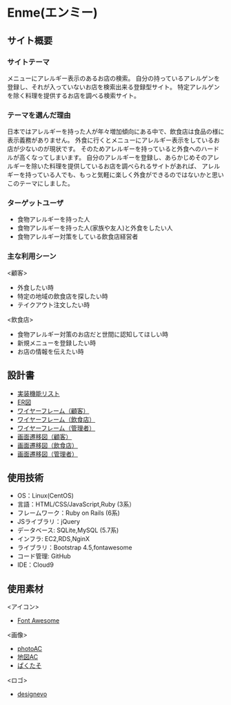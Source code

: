 # Enme(エンミー)

## サイト概要
### サイトテーマ
メニューにアレルギー表示のあるお店の検索。
自分の持っているアレルゲンを登録し、それが入っていないお店を検索出来る登録型サイト。
特定アレルゲンを除く料理を提供するお店を調べる検索サイト。

### テーマを選んだ理由
日本ではアレルギーを持った人が年々増加傾向にある中で、飲食店は食品の様に表示義務がありません。
外食に行くとメニューにアレルギー表示をしているお店が少ないのが現状です。
そのためアレルギーを持っていると外食へのハードルが高くなってしまいます。
自分のアレルギーを登録し、あらかじめそのアレルギーを除いた料理を提供しているお店を調べられるサイトがあれば、
アレルギーを持っている人でも、もっと気軽に楽しく外食ができるのではないかと思いこのテーマにしました。


### ターゲットユーザ
* 食物アレルギーを持った人
* 食物アレルギーを持った人(家族や友人)と外食をしたい人
* 食物アレルギー対策をしている飲食店経営者

### 主な利用シーン
<顧客>
* 外食したい時
* 特定の地域の飲食店を探したい時
* テイクアウト注文したい時

<飲食店>
* 食物アレルギー対策のお店だと世間に認知してほしい時
* 新規メニューを登録したい時
* お店の情報を伝えたい時

## 設計書
* [実装機能リスト](https://docs.google.com/spreadsheets/d/1c1plTJPb2j6k2-AaX04OWm5qOMwGdbi1InjZtcchCZY/edit?usp=sharing)
* [ER図](https://drive.google.com/file/d/1l4wWeK8uKg5XyzSei0RKOZZl9vmc5S4X/view?usp=sharing)
* [ワイヤーフレーム（顧客）](https://drive.google.com/file/d/1XjZy3-YeSnZpUPdGeezDAA8wyJQdkl-D/view?usp=sharing)
* [ワイヤーフレーム（飲食店）](https://drive.google.com/file/d/1Y2B72HLT7tWuwVohqeIZnzsGtAsZwPSt/view?usp=sharing)
* [ワイヤーフレーム（管理者）](https://drive.google.com/file/d/12GblAY8aK12gOjMHeyuLAgXRLNeiSmuG/view?usp=sharing)
* [画面遷移図（顧客）](https://drive.google.com/file/d/1SxFoXEd_9fRY5qqeAeO5RRIhImUCT42F/view?usp=sharing)
* [画面遷移図（飲食店）](https://drive.google.com/file/d/1DLbJOPJ8vd4NdzKVqFov52wyn98t_BVt/view?usp=sharing)
* [画面遷移図（管理者）](https://drive.google.com/file/d/19jVMCgMGP26t14XfKvofCtPdB7aqn38E/view?usp=sharing)


## 使用技術
- OS：Linux(CentOS)
- 言語：HTML/CSS/JavaScript,Ruby (3系）
- フレームワーク：Ruby on Rails (6系)
- JSライブラリ：jQuery
- データベース: SQLite,MySQL (5.7系)
- インフラ: EC2,RDS,NginX
- ライブラリ：Bootstrap 4.5,fontawesome
- コード管理: GitHub
- IDE：Cloud9

## 使用素材
<アイコン>
* [Font Awesome](https://fontawesome.com/)

<画像>
* [photoAC](https://www.photo-ac.com/)
* [地図AC](https://www.map-ac.com/)
* [ぱくたそ](https://www.pakutaso.com/)

<ロゴ>
* [designevo](https://www.designevo.com/)

